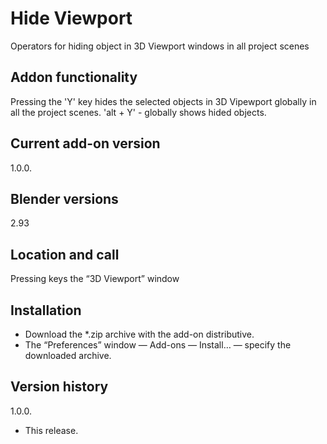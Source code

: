 # Hide Viewport
Operators for hiding object in 3D Viewport windows in all project scenes

Addon functionality
-
Pressing the 'Y' key hides the selected objects in 3D Vipewport globally in all the project scenes.
'alt + Y' - globally shows hided objects.

Current add-on version
-
1.0.0.

Blender versions
-
2.93

Location and call
-
Pressing keys the “3D Viewport” window

Installation
-
- Download the *.zip archive with the add-on distributive.
- The “Preferences” window — Add-ons — Install… — specify the downloaded archive.

Version history
-

1.0.0.
- This release.
